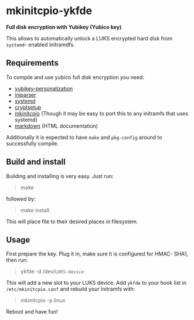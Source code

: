 mkinitcpio-ykfde
================

**Full disk encryption with Yubikey (Yubico key)**

This allows to automatically unlock a LUKS encrypted hard disk from `systemd`-
enabled initramdfs.

Requirements
------------

To compile and use yubico full disk encryption you need:

* [yubikey-personalization](https://github.com/Yubico/yubikey-personalization)
* [iniparser](http://ndevilla.free.fr/iniparser/)
* [systemd](http://www.freedesktop.org/wiki/Software/systemd/)
* [cryptsetup](http://code.google.com/p/cryptsetup/)
* [mkinitcpio](https://projects.archlinux.org/mkinitcpio.git/) (Though
  it may be easy to port this to any initramfs that uses systemd)
* [markdown](http://daringfireball.net/projects/markdown/) (HTML documentation)

Additionally it is expected to have `make` and `pkg-config` around to
successfully compile.

Build and install
-----------------

Building and installing is very easy. Just run:

> make

followed by:

> make install

This will place file to their desired places in filesystem.

Usage
-----

First prepare the key. Plug it in, make sure it is configured for HMAC-
SHA1, then run:

> ykfde -d /dev/`LUKS-device`

This will add a new slot to your LUKS device. Add `ykfde` to your hook
list in `/etc/mkinitcpio.conf` and rebuild your initramfs with:

> mkinitcpio -p linux

Reboot and have fun!
